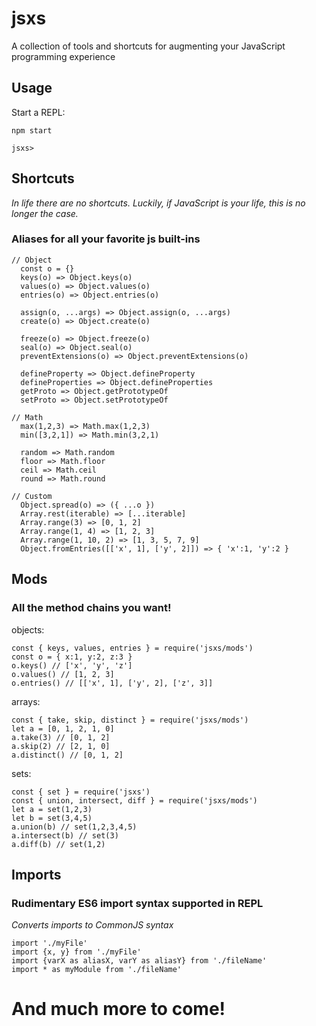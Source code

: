 # jsxs
A collection of tools and shortcuts for augmenting your JavaScript programming experience

## Usage
Start a REPL:
```
npm start

jsxs>
```

## Shortcuts
*In life there are no shortcuts. Luckily, if JavaScript is your life, this is no longer the case.*
### Aliases for all your favorite js built-ins
```
// Object
  const o = {}
  keys(o) => Object.keys(o) 
  values(o) => Object.values(o)
  entries(o) => Object.entries(o) 
  
  assign(o, ...args) => Object.assign(o, ...args) 
  create(o) => Object.create(o)
  
  freeze(o) => Object.freeze(o) 
  seal(o) => Object.seal(o) 
  preventExtensions(o) => Object.preventExtensions(o)

  defineProperty => Object.defineProperty
  defineProperties => Object.defineProperties
  getProto => Object.getPrototypeOf
  setProto => Object.setPrototypeOf
  
// Math
  max(1,2,3) => Math.max(1,2,3)
  min([3,2,1]) => Math.min(3,2,1)
  
  random => Math.random
  floor => Math.floor
  ceil => Math.ceil
  round => Math.round
  
// Custom
  Object.spread(o) => ({ ...o })
  Array.rest(iterable) => [...iterable]
  Array.range(3) => [0, 1, 2]
  Array.range(1, 4) => [1, 2, 3]
  Array.range(1, 10, 2) => [1, 3, 5, 7, 9]
  Object.fromEntries([['x', 1], ['y', 2]]) => { 'x':1, 'y':2 }
```
## Mods
### All the method chains you want!
objects:
```
const { keys, values, entries } = require('jsxs/mods')
const o = { x:1, y:2, z:3 }
o.keys() // ['x', 'y', 'z']
o.values() // [1, 2, 3]
o.entries() // [['x', 1], ['y', 2], ['z', 3]]
```
arrays:
```
const { take, skip, distinct } = require('jsxs/mods')
let a = [0, 1, 2, 1, 0]
a.take(3) // [0, 1, 2]
a.skip(2) // [2, 1, 0]
a.distinct() // [0, 1, 2]
```
sets:
```
const { set } = require('jsxs')
const { union, intersect, diff } = require('jsxs/mods')
let a = set(1,2,3)
let b = set(3,4,5)
a.union(b) // set(1,2,3,4,5)
a.intersect(b) // set(3)
a.diff(b) // set(1,2)
```
## Imports
### Rudimentary ES6 import syntax supported in REPL
*Converts imports to CommonJS syntax*
```
import './myFile'
import {x, y} from './myFile'
import {varX as aliasX, varY as aliasY} from './fileName'
import * as myModule from './fileName'
```

# And much more to come!
